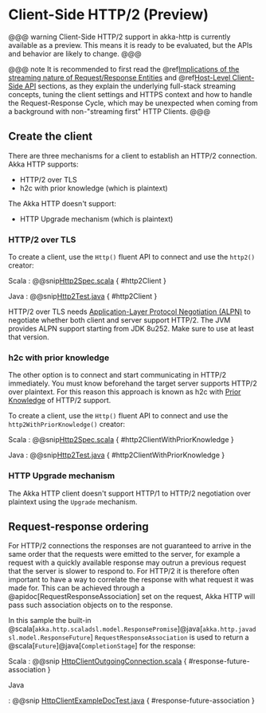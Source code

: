 # Client-Side HTTP/2 (Preview)

@@@ warning
Client-Side HTTP/2 support in akka-http is currently available as a preview.
This means it is ready to be evaluated, but the APIs and behavior are likely to change.
@@@

@@@ note
It is recommended to first read the @ref[Implications of the streaming nature of Request/Response Entities](../implications-of-streaming-http-entity.md) 
and @ref[Host-Level Client-Side API](./host-level.md) sections, as they explain the underlying full-stack streaming 
concepts, tuning the client settings and HTTPS context and how to handle the Request-Response Cycle, which may be 
unexpected when coming from a background with non-"streaming first" HTTP Clients.
@@@

## Create the client 

There are three mechanisms for a client to establish an HTTP/2 connection. Akka HTTP supports:

 - HTTP/2 over TLS 
 - h2c with prior knowledge (which is plaintext)

The Akka HTTP doesn't support:

 - HTTP Upgrade mechanism (which is plaintext)

### HTTP/2 over TLS

To create a client, use the `Http()` fluent API to connect and use the `http2()` creator:

Scala
:   @@snip[Http2Spec.scala](/docs/src/test/scala/docs/http/scaladsl/Http2Spec.scala) { #http2Client }

Java
:   @@snip[Http2Test.java](/docs/src/test/java/docs/http/javadsl/Http2Test.java) { #http2Client }

HTTP/2 over TLS needs [Application-Layer Protocol Negotiation (ALPN)](https://en.wikipedia.org/wiki/Application-Layer_Protocol_Negotiation)
to negotiate whether both client and server support HTTP/2. The JVM provides ALPN support starting from JDK 8u252.
Make sure to use at least that version.

### h2c with prior knowledge

The other option is to connect and start communicating in HTTP/2 immediately. You must know beforehand the target server
supports HTTP/2 over plaintext. For this reason this approach is known as h2c with
[Prior Knowledge](https://httpwg.org/specs/rfc7540.html#known-http) of HTTP/2 support.

To create a client, use the `Http()` fluent API to connect and use the `http2WithPriorKnowledge()` creator:

Scala
:   @@snip[Http2Spec.scala](/docs/src/test/scala/docs/http/scaladsl/Http2Spec.scala) { #http2ClientWithPriorKnowledge }

Java
:   @@snip[Http2Test.java](/docs/src/test/java/docs/http/javadsl/Http2Test.java) { #http2ClientWithPriorKnowledge }

### HTTP Upgrade mechanism

The Akka HTTP client doesn't support HTTP/1 to HTTP/2 negotiation over plaintext using the `Upgrade` mechanism.

## Request-response ordering

For HTTP/2 connections the responses are not guaranteed to arrive in the same order that the requests were emitted to
the server, for example a request with a quickly available response may outrun a previous request that the server is
slower to respond to. For HTTP/2 it is therefore often important to have a way to correlate the response with what request
it was made for. This can be achieved through a @apidoc[RequestResponseAssociation] set on the request, Akka HTTP will pass
such association objects on to the response.

In this sample the built-in @scala[`akka.http.scaladsl.model.ResponsePromise`]@java[`akka.http.javadsl.model.ResponseFuture`] `RequestResponseAssociation`  is used to return
a @scala[`Future`]@java[`CompletionStage`] for the response:

Scala
:  @@snip [HttpClientOutgoingConnection.scala](/docs/src/test/scala/docs/http/scaladsl/Http2ClientApp.scala) { #response-future-association }

Java

:  @@snip [HttpClientExampleDocTest.java](/docs/src/test/java/docs/http/javadsl/Http2ClientApp.java) { #response-future-association }

